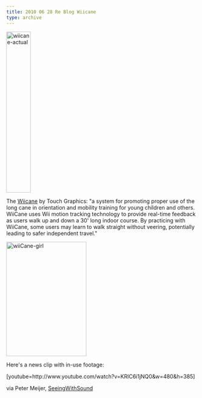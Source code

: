 ```yaml
---
title: 2010 06 28 Re Blog Wiicane
type: archive
---
```


<p><a href="http://ablersite.files.wordpress.com/2010/06/wiicane-actual.gif"><img class="alignnone size-full wp-image-4638" alt="wiicane-actual" src="{{ site.baseurl }}/uploads/wiicane-actual.gif" width="64" height="425" /></a></p>
<p>The <a href="http://touchgraphics.com/research/wiicane.htm">Wiicane</a> by Touch Graphics: "a system for promoting proper use of the long cane in orientation and mobility training for young children and others. WiiCane uses Wii motion tracking technology to provide real-time feedback as users walk up and down a 30' long indoor course. By practicing with WiiCane, some users may learn to walk straight without veering, potentially leading to safer independent travel."</p>
<p><a href="http://ablersite.files.wordpress.com/2010/06/wiicane-girl.gif"><img class="alignnone size-full wp-image-4639" alt="wiiCane-girl" src="{{ site.baseurl }}/uploads/wiicane-girl.gif" width="211" height="302" /></a></p>
<p>Here's a news clip with in-use footage:</p>
<p>[youtube=http://www.youtube.com/watch?v=KRlC6i1jNQ0&amp;w=480&amp;h=385]</p>
<p>via Peter Meijer, <a href="http://www.seeingwithsound.com/">SeeingWithSound</a></p>
